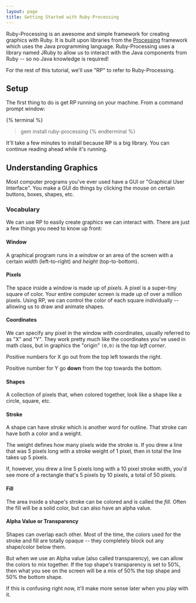 ```yaml
---
layout: page
title: Getting Started with Ruby-Processing
---
```


Ruby-Processing is an awesome and simple framework for creating graphics with Ruby. It is built upon libraries from the [Processing](http://processing.org) framework which uses the Java programming language. Ruby-Processing uses a library named JRuby to allow us to interact with the Java components from Ruby -- so no Java knowledge is required!

For the rest of this tutorial, we'll use "RP" to refer to Ruby-Processing.

## Setup

The first thing to do is get RP running on your machine. From a command prompt window:

{% terminal %}
> gem install ruby-processing
{% endterminal %}

It'll take a few minutes to install because RP is a big library. You can continue reading ahead while it's running.

## Understanding Graphics

Most computer programs you've ever used have a GUI or "Graphical User Interface". You make a GUI do things by clicking the mouse on certain buttons, boxes, shapes, etc.

### Vocabulary

We can use RP to easily create graphics we can interact with. There are just a few things you need to know up front:

#### Window

A graphical program runs in a *window* or an area of the screen with a certain *width* (left-to-right) and *height* (top-to-bottom).

#### Pixels

The space inside a window is made up of *pixels*. A pixel is a super-tiny square of color. Your entire computer screen is made up of over a million pixels. Using RP, we can control the color of each square individually -- allowing us to draw and animate shapes.

#### Coordinates

We can specify any pixel in the window with coordinates, usually referred to as "X" and "Y". They work pretty much like the coordinates you've used in math class, but in graphics the "origin" `(0,0)` is the *top left corner*.

Positive numbers for X go out from the top left towards the right.

Positive number for Y go **down** from the top towards the bottom.

#### Shapes

A collection of pixels that, when colored together, look like a shape like a circle, square, etc.

#### Stroke

A shape can have *stroke* which is another word for outline. That stroke can have both a color and a weight. 

The weight defines how many pixels wide the stroke is. If you drew a line that was 5 pixels long with a stroke weight of 1 pixel, then in total the line takes up 5 pixels.

If, however, you drew a line 5 pixels long with a 10 pixel stroke width, you'd see more of a rectangle that's 5 pixels by 10 pixels, a total of 50 pixels.

#### Fill

The area inside a shape's stroke can be colored and is called the *fill*. Often the fill will be a solid color, but can also have an alpha value.

#### Alpha Value or Transparency

Shapes can overlap each other. Most of the time, the colors used for the stroke and fill are totally opaque -- they completely block out any shape/color below them.

But when we use an Alpha value (also called transparency), we can allow the colors to mix together. If the top shape's transparency is set to 50%, then what you see on the screen will be a mix of 50% the top shape and 50% the bottom shape.

If this is confusing right now, it'll make more sense later when you play with it.